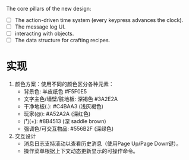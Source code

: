 The core pillars of the new design:
- [ ] The action-driven time system (every keypress advances the clock).
- [ ] The message log UI.
- [ ] interacting with objects.
- [ ] The data structure for crafting recipes.

# 实现

1. 颜色方案：使用不同的颜色区分各种元素：
   - 背景色: 羊皮纸色 #F5F0E5
   - 文字主色/墙壁/脏地板: 深褐色 #3A2E2A
   - 干净地板(.): #C4BAA3 (浅灰褐色)
   - 玩家(@): #A52A2A (深红色) 
   - 门(+): #8B4513 (深 saddle brown)
   - 强调色/可交互物品: #556B2F (深绿色)
2. 交互设计
   - 消息日志支持滚动以查看历史消息（使用Page Up/Page Down键）。
   - 操作菜单根据上下文动态更新显示的可操作命令。